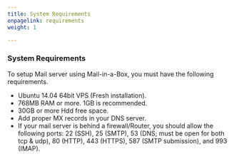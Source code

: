 ```yaml
---
title: System Requirements
onpagelink: requirements
weight: 1

---
```


### **System Requirements**

To setup Mail server using Mail-in-a-Box, you must have the following requirements.

- Ubuntu 14.04 64bit VPS (Fresh installation).
- 768MB RAM or more. 1GB is recommended.
- 30GB or more Hdd free space.
- Add proper MX records in your DNS server.
- If your mail server is behind a firewall/Router, you should allow the following ports: 22 (SSH), 25 (SMTP), 53 (DNS; must be open for both tcp &amp; udp), 80 (HTTP), 443 (HTTPS), 587 (SMTP submission), and 993 (IMAP).
 
